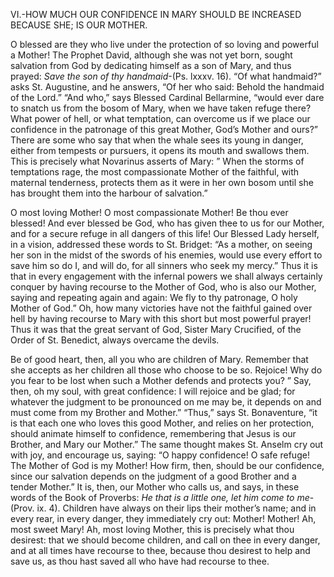 
VI.-HOW MUCH OUR CONFIDENCE IN MARY SHOULD BE INCREASED BECAUSE SHE; IS OUR MOTHER.

O blessed are they who live under the protection of so loving and powerful a Mother! The Prophet David, although she was not yet born, sought salvation from God by dedicating himself as a son of Mary, and thus prayed: _Save the son of thy handmaid_-(Ps. lxxxv. 16). “Of what handmaid?” asks St. Augustine, and he answers, “Of her who said: Behold the handmaid of the Lord.” “And who,” says Blessed Cardinal Bellarmine, “would ever dare to snatch us from the bosom of Mary, when we have taken refuge there? What power of hell, or what temptation, can overcome us if we place our confidence in the patronage of this great Mother, God’s Mother and ours?” There are some who say that when the whale sees its young in danger, either from tempests or pursuers, it opens its mouth and swallows them. This is precisely what Novarinus asserts of Mary: ” When the storms of temptations rage, the most compassionate Mother of the faithful, with maternal tenderness, protects them as it were in her own bosom until she has brought them into the harbour of salvation.”

O most loving Mother! O most compassionate Mother! Be thou ever blessed! And ever blessed be God, who has given thee to us for our Mother, and for a secure refuge in all dangers of this life! Our Blessed Lady herself, in a vision, addressed these words to St. Bridget: “As a mother, on seeing her son in the midst of the swords of his enemies, would use every effort to save him so do I, and will do, for all sinners who seek my mercy.” Thus it is that in every engagement with the infernal powers we shall always certainly conquer by having recourse to the Mother of God, who is also our Mother, saying and repeating again and again: We fly to thy patronage, O holy Mother of God.” Oh, how many victories have not the faithful gained over hell by having recourse to Mary with this short but most powerful prayer! Thus it was that the great servant of God, Sister Mary Crucified, of the Order of St. Benedict, always overcame the devils.

Be of good heart, then, all you who are children of Mary. Remember that she accepts as her children all those who choose to be so. Rejoice! Why do you fear to be lost when such a Mother defends and protects you? ” Say, then, oh my soul, with great confidence: I will rejoice and be glad; for whatever the judgment to be pronounced on me may be, it depends on and must come from my Brother and Mother.” “Thus,” says St. Bonaventure, “it is that each one who loves this good Mother, and relies on her protection, should animate himself to confidence, remembering that Jesus is our Brother, and Mary our Mother.” The same thought makes St. Anselm cry out with joy, and encourage us, saying: “O happy confidence! O safe refuge! The Mother of God is my Mother! How firm, then, should be our confidence, since our salvation depends on the judgment of a good Brother and a tender Mother.” It is, then, our Mother who calls us, and says, in these words of the Book of Proverbs: _He that is a little one, let him come to_ _me_-(Prov. ix. 4). Children have always on their lips their mother’s name; and in every rear, in every danger, they immediately cry out: Mother! Mother! Ah, most sweet Mary! Ah, most loving Mother, this is precisely what thou desirest: that we should become children, and call on thee in every danger, and at all times have recourse to thee, because thou desirest to help and save us, as thou hast saved all who have had recourse to thee.

